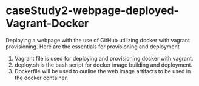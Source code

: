 # caseStudy2-webpage-deployed-Vagrant-Docker
Deploying a webpage with the use of GitHub utilizing docker with vagrant provisioning.
Here are the essentials for provisioning and deployment
1. Vagrant file is used for deploying and provisioning docker with vagrant.
2. deploy.sh is the bash script for docker image building and deployment.
3. Dockerfile will be used to outline the web image artifacts to be used in the docker container. 
